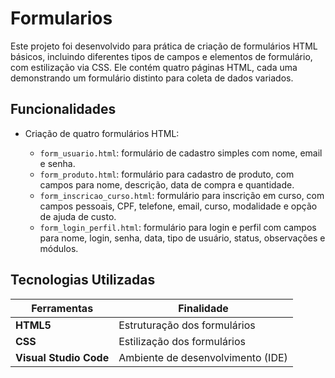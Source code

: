 # Formularios

Este projeto foi desenvolvido para prática de criação de formulários HTML básicos, incluindo diferentes tipos de campos e elementos de formulário, com estilização via CSS.
Ele contém quatro páginas HTML, cada uma demonstrando um formulário distinto para coleta de dados variados.

## Funcionalidades

* Criação de quatro formulários HTML:

  * `form_usuario.html`: formulário de cadastro simples com nome, email e senha.
  * `form_produto.html`: formulário para cadastro de produto, com campos para nome, descrição, data de compra e quantidade.
  * `form_inscricao_curso.html`: formulário para inscrição em curso, com campos pessoais, CPF, telefone, email, curso, modalidade e opção de ajuda de custo.
  * `form_login_perfil.html`: formulário para login e perfil com campos para nome, login, senha, data, tipo de usuário, status, observações e módulos.

## Tecnologias Utilizadas

| Ferramentas                                      | Finalidade                        |
| ------------------------------------------------ | --------------------------------- |
| **HTML5**                                        | Estruturação dos formulários      |
| **CSS** | Estilização dos formulários       |
| **Visual Studio Code**                           | Ambiente de desenvolvimento (IDE) |
